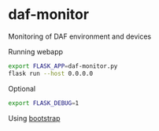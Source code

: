 # daf-monitor
Monitoring of DAF environment and devices

Running webapp
```bash
export FLASK_APP=daf-monitor.py
flask run --host 0.0.0.0
```

Optional
```bash
export FLASK_DEBUG=1
```

Using [bootstrap](https://getbootstrap.com/docs/4.5/getting-started/introduction/)
